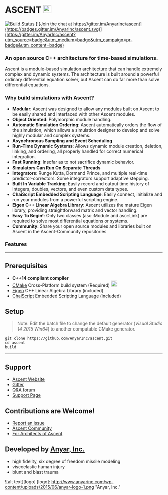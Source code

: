 # ASCENT <a href="http://anyarinc.github.io/ascent/"> <img src="http://www.iconsdb.com/icons/preview/color/299BFF/house-xxl.png" width="25"></a>

[![Build Status](https://travis-ci.org/AnyarInc/ascent.svg?branch=master)](https://travis-ci.org/AnyarInc/ascent) [![Join the chat at https://gitter.im/AnyarInc/ascent](https://badges.gitter.im/AnyarInc/ascent.svg)](https://gitter.im/AnyarInc/ascent?utm_source=badge&utm_medium=badge&utm_campaign=pr-badge&utm_content=badge)
### An open source C++ architecture for time-based simulations.

Ascent is a module-based simulation architecture that can handle extremely complex and dynamic systems. 
The architecture is built around a powerful ordinary differential equation solver, but Ascent can do far more than solve differential equations.

### Why build simulations with Ascent?
- **Modular**: Ascent was designed to allow any modules built on Ascent to be easily shared and interfaced with other Ascent modules.  
- **Object Oriented**: Polymorphic module handling.
- **Automatic Simulation Ordering**: Ascent automatically orders the flow of the simulation, which allows a simulation designer to develop and solve highly modular and complex systems.
- **Asynchronous Sampling and Event Scheduling**
- **Run-Time Dynamic Systems**: Allows dynamic module creation, deletion, linking, and ordering, all properly handled for correct numerical integration.
- **Fast Running**: Insofar as to not sacrifice dynamic behavior.
- **Simulators Can Run On Separate Threads**
- **Integrators**: Runge Kutta, Dormand Prince, and multiple real-time predictor-correctors. Some integrators support adaptive stepping.
- **Built In Variable Tracking**: Easily record and output time history of integers, doubles, vectors, and even custom data types.
- **ChaiScript Embedded Scripting Language**: Easily connect, initialize and run your modules from a powerful scripting engine.
- **Eigen C++ Linear Algebra Library**: Ascent utilizes the mature Eigen library, providing straightforward matrix and vector handling.
- **Easy To Begin!**: Only two classes (asc::Module and asc::Link) are required to solve most differential equations or systems.
- **Community**: Share your open source modules and libraries built on Ascent in the Ascent-Community repositories

### Features

***
## Prerequisites
- **C++14 compliant compiler**
- [CMake](https://cmake.org/download/) Cross-Platform build system (Required)  <a href="http://anyarinc.github.io/ascent/"> <img src="http://www.iconsdb.com/icons/preview/color/299BFF/data-transfer-download-xxl.png" width="20"></a> 
- [Eigen](http://eigen.tuxfamily.org/) C++ Linear Algebra Library (included)
- [ChaiScript](http://chaiscript.com/) Embedded Scripting Language (included)


## Setup
> Note: Edit the batch file to change the default generator (_Visual Studio 14 2015 Win64_) to another compatable CMake generator.

```
git clone https://github.com/AnyarInc/ascent.git
cd ascent
build
```
***
## Support

- [Ascent Website](http://anyarinc.github.io/ascent/)
- [Gitter](https://gitter.im/AnyarInc/ascent)
- [Q&A forum](https://groups.google.com/forum/#!forum/Ascent-Users)
- [Support Page](http://anyarinc.github.io/ascent/support.html)

## Contributions are Welcome!

- [Report an issue](https://github.com/AnyarInc/ascent/issues)
- [Ascent Community](https://github.com/Ascent-Community)
- [For Architects of Ascent](https://github.com/AnyarInc/Ascent/wiki/For-Architects-of-Ascent)


## Developed by [Anyar, Inc.](http://www.anyarinc.com/)
- high fidelity, six degree of freedom missile modeling
- viscoelastic human injury 
- blunt and blast trauma

![alt text][logo]
[logo]: http://www.anyarinc.com/wp-content/uploads/2015/06/anyar-logo-1.png "Anyar, Inc."
